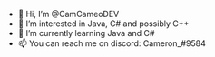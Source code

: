 - 👋 Hi, I’m @CamCameoDEV
- 👀 I’m interested in Java, C# and possibly C++
- 🌱 I’m currently learning Java and C#
- 📫 You can reach me on discord: Cameron_#9584

<!---
CamCameoDEV/CamCameoDEV is a ✨ special ✨ repository because its `README.md` (this file) appears on your GitHub profile.
You can click the Preview link to take a look at your changes.
--->
